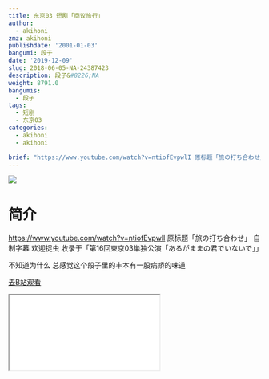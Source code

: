 ```yaml
---
title: 东京03 短剧「商议旅行」
author:
  - akihoni
zmz: akihoni
publishdate: '2001-01-03'
bangumi: 段子
date: '2019-12-09'
slug: 2018-06-05-NA-24387423
description: 段子&#8226;NA
weight: 8791.0
bangumis:
  - 段子
tags:
  - 短剧
  - 东京03
categories:
  - akihoni
  - akihoni

brief: "https://www.youtube.com/watch?v=ntiofEvpwlI 原标题「旅の打ち合わせ」 自制字幕 欢迎捉虫 收录于「第16回東京03単独公演「あるがままの君でいないで」」 不知道为什么 总感觉这个段子里的丰本有一股病娇的味道"
---
```

![](https://raw.githubusercontent.com/tcgriffith/owaraisite/master/static/tmpimg/67dbb6f8a3f89132a354a61f4236471f39d48b4f.png.480.jpg)
# 简介  
https://www.youtube.com/watch?v=ntiofEvpwlI
原标题「旅の打ち合わせ」
自制字幕 欢迎捉虫
收录于「第16回東京03単独公演「あるがままの君でいないで」」

不知道为什么 总感觉这个段子里的丰本有一股病娇的味道  

[去B站观看](https://www.bilibili.com/video/av24387423/)
<div class ="resp-container"><iframe class="testiframe" src="//player.bilibili.com/player.html?aid=24387423"", scrolling="no", allowfullscreen="true" > </iframe></div> 
